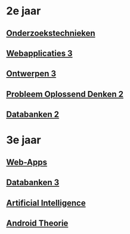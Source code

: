 # 2e jaar

## [Onderzoekstechnieken](2e-jaar/Onderzoekstechnieken/Onderzoekstechnieken.md)
## [Webapplicaties 3](2e-jaar/Web3/Web3.md)
## [Ontwerpen 3](2e-jaar/Ontwerpen3/Ontwerpen3.md)
## [Probleem Oplossend Denken 2](2e-jaar/POD2/POD2.md)
## [Databanken 2](2e-jaar/Databanken/Databanken.md)

# 3e jaar

## [Web-Apps](3e-jaar/Web-Apps/Web-Apps.md)
## [Databanken 3](3e-jaar/Databanken3/Databanken3.md)
## [Artificial Intelligence](3e-jaar/AI/AI.md)
## [Android Theorie](3e-jaar/Android-Theorie/index.md)
